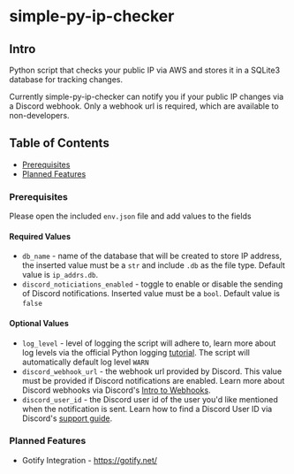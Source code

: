 # simple-py-ip-checker

## Intro

Python script that checks your public IP via AWS and stores it in a SQLite3 database for tracking changes.

Currently simple-py-ip-checker can notify you if your public IP changes via a Discord webhook. 
Only a webhook url is required, which are available to non-developers. 

## Table of Contents

- [Prerequisites](#prerequisites)
- [Planned Features](#planned-features)

### Prerequisites

Please open the included `env.json` file and add values to the fields

#### Required Values
- `db_name` - name of the database that will be created to store IP address, the inserted value must be a `str` and include 
`.db` as the file type. Default value is `ip_addrs.db`.
- `discord_noticiations_enabled` - toggle to enable or disable the sending of Discord notifications. Inserted value must
be a `bool`. Default value is `false`

#### Optional Values
- `log_level` - level of logging the script will adhere to, learn more about log levels via the official Python logging 
[tutorial](https://docs.python.org/3/howto/logging.html#when-to-use-logging). 
The script will automatically default log level `WARN`
- `discord_webhook_url` - the webhook url provided by Discord. This value must be provided if Discord notifications are 
enabled. Learn more about Discord webhooks via Discord's 
[Intro to Webhooks](https://support.discord.com/hc/en-us/articles/228383668-Intro-to-Webhooks).
- `discord_user_id` -  the Discord user id of the user you'd like mentioned when the notification is sent. Learn how to find a
Discord User ID  via Discord's [support guide](https://support.discord.com/hc/en-us/articles/206346498-Where-can-I-find-my-User-Server-Message-ID-).

### Planned Features
- Gotify Integration - https://gotify.net/